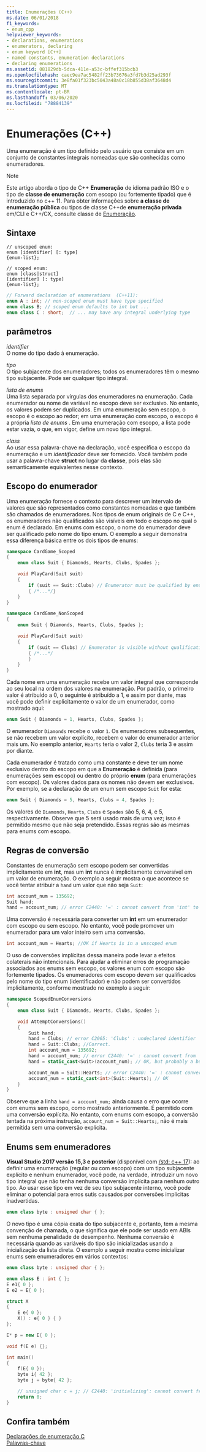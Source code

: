 ```yaml
---
title: Enumerações (C++)
ms.date: 06/01/2018
f1_keywords:
- enum_cpp
helpviewer_keywords:
- declarations, enumerations
- enumerators, declaring
- enum keyword [C++]
- named constants, enumeration declarations
- declaring enumerations
ms.assetid: 081829db-5dca-411e-a53c-bffef315bcb3
ms.openlocfilehash: caec9ea7ac5482ff23b73676a3fd7b3d25ad293f
ms.sourcegitcommit: 3e8fa01f323bc5043a48a0c18b855d38af3648d4
ms.translationtype: MT
ms.contentlocale: pt-BR
ms.lasthandoff: 03/06/2020
ms.locfileid: "78884139"
---
```

# <a name="enumerations-c"></a>Enumerações (C++)

Uma enumeração é um tipo definido pelo usuário que consiste em um conjunto de constantes integrais nomeadas que são conhecidas como enumeradores.

> [!NOTE]
>  Este artigo aborda o tipo de C++ **Enumeração** de idioma padrão ISO e o tipo de **classe de enumeração** com escopo (ou fortemente tipado) que é introduzido no c++ 11. Para obter informações sobre **a classe de enumeração pública** ou tipos de classe C++de **enumeração privada** em/CLI e C++/CX, consulte classe de [Enumeração](../extensions/enum-class-cpp-component-extensions.md).

## <a name="syntax"></a>Sintaxe

```
// unscoped enum:
enum [identifier] [: type]
{enum-list};

// scoped enum:
enum [class|struct]
[identifier] [: type]
{enum-list};
```

```cpp
// Forward declaration of enumerations  (C++11):
enum A : int; // non-scoped enum must have type specified
enum class B; // scoped enum defaults to int but ...
enum class C : short;  // ... may have any integral underlying type
```

## <a name="parameters"></a>parâmetros

*identifier*<br/>
O nome do tipo dado à enumeração.

*tipo*<br/>
O tipo subjacente dos enumeradores; todos os enumeradores têm o mesmo tipo subjacente. Pode ser qualquer tipo integral.

*lista de enums*<br/>
Uma lista separada por vírgulas dos enumeradores na enumeração. Cada enumerador ou nome de variável no escopo deve ser exclusivo. No entanto, os valores podem ser duplicados. Em uma enumeração sem escopo, o escopo é o escopo ao redor; em uma enumeração com escopo, o escopo é a própria *lista de enums* .  Em uma enumeração com escopo, a lista pode estar vazia, o que, em vigor, define um novo tipo integral.

*class*<br/>
Ao usar essa palavra-chave na declaração, você especifica o escopo da enumeração e um *identificador* deve ser fornecido. Você também pode usar a palavra-chave **struct** no lugar da **classe**, pois elas são semanticamente equivalentes nesse contexto.

## <a name="enumerator-scope"></a>Escopo do enumerador

Uma enumeração fornece o contexto para descrever um intervalo de valores que são representados como constantes nomeadas e que também são chamados de enumeradores. Nos tipos de enum originais de C e C++, os enumeradores não qualificados são visíveis em todo o escopo no qual o enum é declarado. Em enums com escopo, o nome do enumerador deve ser qualificado pelo nome do tipo enum. O exemplo a seguir demonstra essa diferença básica entre os dois tipos de enums:

```cpp
namespace CardGame_Scoped
{
    enum class Suit { Diamonds, Hearts, Clubs, Spades };

    void PlayCard(Suit suit)
    {
        if (suit == Suit::Clubs) // Enumerator must be qualified by enum type
        { /*...*/}
    }
}

namespace CardGame_NonScoped
{
    enum Suit { Diamonds, Hearts, Clubs, Spades };

    void PlayCard(Suit suit)
    {
        if (suit == Clubs) // Enumerator is visible without qualification
        { /*...*/
        }
    }
}
```

Cada nome em uma enumeração recebe um valor integral que corresponde ao seu local na ordem dos valores na enumeração. Por padrão, o primeiro valor é atribuído a 0, o seguinte é atribuído a 1, e assim por diante, mas você pode definir explicitamente o valor de um enumerador, como mostrado aqui:

```cpp
enum Suit { Diamonds = 1, Hearts, Clubs, Spades };
```

O enumerador `Diamonds` recebe o valor `1`. Os enumeradores subsequentes, se não recebem um valor explícito, recebem o valor do enumerador anterior mais um. No exemplo anterior, `Hearts` teria o valor 2, `Clubs` teria 3 e assim por diante.

Cada enumerador é tratado como uma constante e deve ter um nome exclusivo dentro do escopo em que a **Enumeração** é definida (para enumerações sem escopo) ou dentro do próprio **enum** (para enumerações com escopo). Os valores dados para os nomes não devem ser exclusivos. Por exemplo, se a declaração de um enum sem escopo `Suit` for esta:

```cpp
enum Suit { Diamonds = 5, Hearts, Clubs = 4, Spades };
```

Os valores de `Diamonds`, `Hearts`, `Clubs` e `Spades` são 5, 6, 4, e 5, respectivamente. Observe que 5 será usado mais de uma vez; isso é permitido mesmo que não seja pretendido. Essas regras são as mesmas para enums com escopo.

## <a name="casting-rules"></a>Regras de conversão

Constantes de enumeração sem escopo podem ser convertidas implicitamente em **int**, mas um **int** nunca é implicitamente conversível em um valor de enumeração. O exemplo a seguir mostra o que acontece se você tentar atribuir a `hand` um valor que não seja `Suit`:

```cpp
int account_num = 135692;
Suit hand;
hand = account_num; // error C2440: '=' : cannot convert from 'int' to 'Suit'
```

Uma conversão é necessária para converter um **int** em um enumerador com escopo ou sem escopo. No entanto, você pode promover um enumerador para um valor inteiro sem uma conversão.

```cpp
int account_num = Hearts; //OK if Hearts is in a unscoped enum
```

O uso de conversões implícitas dessa maneira pode levar a efeitos colaterais não intencionais. Para ajudar a eliminar erros de programação associados aos enums sem escopo, os valores enum com escopo são fortemente tipados. Os enumeradores com escopo devem ser qualificados pelo nome do tipo enum (identificador) e não podem ser convertidos implicitamente, conforme mostrado no exemplo a seguir:

```cpp
namespace ScopedEnumConversions
{
    enum class Suit { Diamonds, Hearts, Clubs, Spades };

    void AttemptConversions()
    {
        Suit hand;
        hand = Clubs; // error C2065: 'Clubs' : undeclared identifier
        hand = Suit::Clubs; //Correct.
        int account_num = 135692;
        hand = account_num; // error C2440: '=' : cannot convert from 'int' to 'Suit'
        hand = static_cast<Suit>(account_num); // OK, but probably a bug!!!

        account_num = Suit::Hearts; // error C2440: '=' : cannot convert from 'Suit' to 'int'
        account_num = static_cast<int>(Suit::Hearts); // OK
    }
}
```

Observe que a linha `hand = account_num;` ainda causa o erro que ocorre com enums sem escopo, como mostrado anteriormente. É permitido com uma conversão explícita. No entanto, com enums com escopo, a conversão tentada na próxima instrução, `account_num = Suit::Hearts;`, não é mais permitida sem uma conversão explícita.

## <a name="no_enumerators"></a>Enums sem enumeradores

**Visual Studio 2017 versão 15,3 e posterior** (disponível com [/std: c++ 17](../build/reference/std-specify-language-standard-version.md)): ao definir uma enumeração (regular ou com escopo) com um tipo subjacente explícito e nenhum enumerador, você pode, na verdade, introduzir um novo tipo integral que não tenha nenhuma conversão implícita para nenhum outro tipo. Ao usar esse tipo em vez de seu tipo subjacente interno, você pode eliminar o potencial para erros sutis causados por conversões implícitas inadvertidas.

```cpp
enum class byte : unsigned char { };
```

O novo tipo é uma cópia exata do tipo subjacente e, portanto, tem a mesma convenção de chamada, o que significa que ele pode ser usado em ABIs sem nenhuma penalidade de desempenho. Nenhuma conversão é necessária quando as variáveis do tipo são inicializadas usando a inicialização da lista direta. O exemplo a seguir mostra como inicializar enums sem enumeradores em vários contextos:

```cpp
enum class byte : unsigned char { };

enum class E : int { };
E e1{ 0 };
E e2 = E{ 0 };

struct X
{
    E e{ 0 };
    X() : e{ 0 } { }
};

E* p = new E{ 0 };

void f(E e) {};

int main()
{
    f(E{ 0 });
    byte i{ 42 };
    byte j = byte{ 42 };

    // unsigned char c = j; // C2440: 'initializing': cannot convert from 'byte' to 'unsigned char'
    return 0;
}
```

## <a name="see-also"></a>Confira também

[Declarações de enumeração C](../c-language/c-enumeration-declarations.md)<br/>
[Palavras-chave](../cpp/keywords-cpp.md)